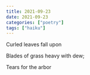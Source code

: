 ```yaml
---
title: 2021-09-23
date: 2021-09-23
categories: ["poetry"]
tags: ["haiku"]
---
```

Curled leaves fall upon

Blades of grass heavy with dew;

Tears for the arbor